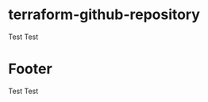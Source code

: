 # terraform-github-repository

Test Test

<!-- BEGIN_TF_DOCS -->

<!-- END_TF_DOCS -->

# Footer
Test Test
